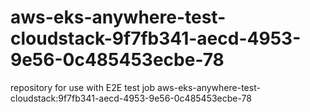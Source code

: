 # aws-eks-anywhere-test-cloudstack-9f7fb341-aecd-4953-9e56-0c485453ecbe-78
repository for use with E2E test job aws-eks-anywhere-test-cloudstack:9f7fb341-aecd-4953-9e56-0c485453ecbe-78

